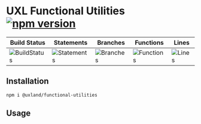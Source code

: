 # UXL Functional Utilities [![npm version](https://badge.fury.io/js/%40uxland%2Ffunctional-utilities.svg)](https://badge.fury.io/js/%40uxland%2Ffunctional-utilities)

| Build Status                                    | Statements                                    | Branches                                  | Functions                                   | Lines                               |
| ----------------------------------------------- | --------------------------------------------- | ----------------------------------------- | ------------------------------------------- | ----------------------------------- |
| ![BuildStatus](https://img.shields.io/badge/Build-Passing-brightgreen.svg "Building Status") | ![Statements](https://img.shields.io/badge/Coverage-86.17%25-yellow.svg "Make me better!") | ![Branches](https://img.shields.io/badge/Coverage-37.14%25-red.svg "Make me better!") | ![Functions](https://img.shields.io/badge/Coverage-85.32%25-yellow.svg "Make me better!") | ![Lines](https://img.shields.io/badge/Coverage-86.15%25-yellow.svg "Make me better!") |

## Installation

`npm i @uxland/functional-utilities`

## Usage

